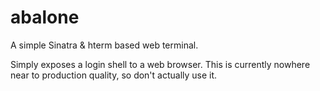 # abalone
A simple Sinatra & hterm based web terminal.

Simply exposes a login shell to a web browser. This is currently
nowhere near to production quality, so don't actually use it.

